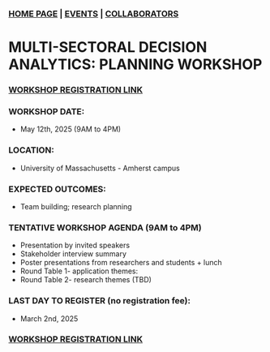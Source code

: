 ### [HOME PAGE](README.md) | [EVENTS](EVENTS.md) | [COLLABORATORS](COLLABORATORS.md)
# MULTI-SECTORAL DECISION ANALYTICS: PLANNING WORKSHOP
### [WORKSHOP REGISTRATION LINK](https://forms.gle/rW8ScRudMwXXAH719) 
### WORKSHOP DATE: 
- May 12th, 2025 (9AM to 4PM)
### LOCATION: 
- University of Massachusetts - Amherst campus
### EXPECTED OUTCOMES: 
- Team building; research planning 
### TENTATIVE WORKSHOP AGENDA (9AM to 4PM)
- Presentation by invited speakers
- Stakeholder interview summary
- Poster presentations from researchers and students + lunch
- Round Table 1- application themes: 
- Round Table 2- research themes (TBD)

### LAST DAY TO REGISTER (no registration fee): 
- March 2nd, 2025

### [WORKSHOP REGISTRATION LINK](https://forms.gle/rW8ScRudMwXXAH719)





